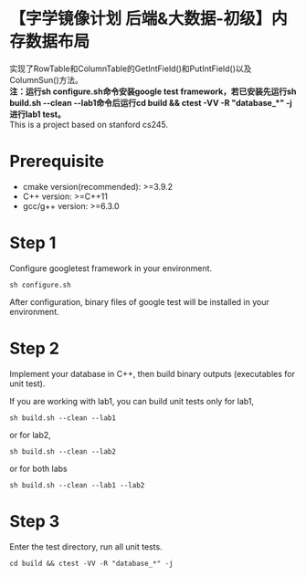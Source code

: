 # 【字学镜像计划 后端&大数据-初级】内存数据布局
实现了RowTable和ColumnTable的GetIntField()和PutIntField()以及ColumnSun()方法。<br>
**注：运行sh configure.sh命令安装google test framework，若已安装先运行sh build.sh --clean --lab1命令后运行cd build && ctest -VV -R "database_*" -j进行lab1 test。**<br>
This is a project based on stanford cs245.

# Prerequisite
- cmake version(recommended): >=3.9.2
- C++ version: >=C++11
- gcc/g++ version: >=6.3.0

# Step 1
Configure googletest framework in your environment.

`sh configure.sh`

After configuration, binary files of google test will be installed in your environment.

# Step 2
Implement your database in C++, then build binary outputs (executables for unit test).

If you are working with lab1, you can build unit tests only for lab1,

`sh build.sh --clean --lab1`

or for lab2,

`sh build.sh --clean --lab2`

or for both labs

`sh build.sh --clean --lab1 --lab2`

# Step 3
Enter the test directory, run all unit tests.

`cd build && ctest -VV -R "database_*" -j`
